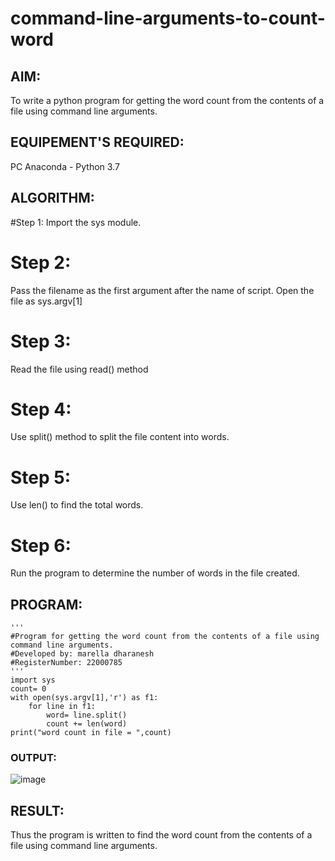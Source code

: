 # command-line-arguments-to-count-word
## AIM:
To write a python program for getting the word count from the contents of a file using command line arguments.
## EQUIPEMENT'S REQUIRED: 
PC
Anaconda - Python 3.7
## ALGORITHM: 
#Step 1:
Import the sys module.

# Step 2:
Pass the filename as the first argument after the name of script. Open the file as sys.argv[1]

# Step 3:
Read the file using read() method

# Step 4:
Use split() method to split the file content into words.

# Step 5:
Use len() to find the total words.

# Step 6:
Run the program to determine the number of words in the file created.
## PROGRAM:
```
'''
#Program for getting the word count from the contents of a file using command line arguments.
#Developed by: marella dharanesh
#RegisterNumber: 22000785
'''
import sys
count= 0
with open(sys.argv[1],'r') as f1:
    for line in f1:
        word= line.split()
        count += len(word)
print("word count in file = ",count)
```
### OUTPUT:
![image](https://user-images.githubusercontent.com/118707669/214308358-eb6beaca-1916-462c-b752-60668d1051a4.png)

## RESULT:
Thus the program is written to find the word count from the contents of a file using command line arguments.
